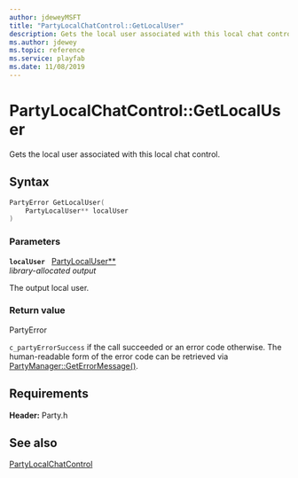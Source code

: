 ```yaml
---
author: jdeweyMSFT
title: "PartyLocalChatControl::GetLocalUser"
description: Gets the local user associated with this local chat control.
ms.author: jdewey
ms.topic: reference
ms.service: playfab
ms.date: 11/08/2019
---
```


# PartyLocalChatControl::GetLocalUser  

Gets the local user associated with this local chat control.  

## Syntax  
  
```cpp
PartyError GetLocalUser(  
    PartyLocalUser** localUser  
)  
```  
  
### Parameters  
  
**`localUser`** &nbsp; [PartyLocalUser**](../../PartyLocalUser/partylocaluser.md)  
*library-allocated output*  
  
The output local user.  
  
  
### Return value  
PartyError
  
```c_partyErrorSuccess``` if the call succeeded or an error code otherwise. The human-readable form of the error code can be retrieved via [PartyManager::GetErrorMessage()](../../PartyManager/methods/partymanager_geterrormessage.md).
  
  
## Requirements  
  
**Header:** Party.h
  
## See also  
[PartyLocalChatControl](../partylocalchatcontrol.md)  

  
  
